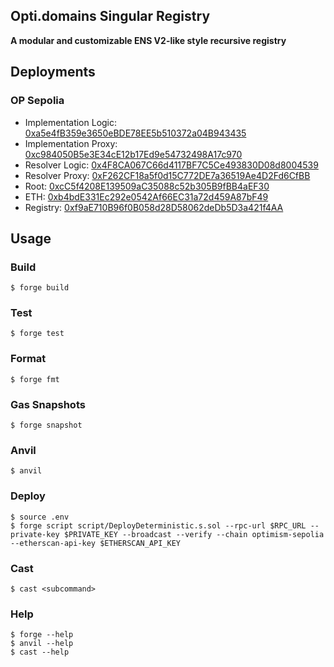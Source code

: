 ## Opti.domains Singular Registry

**A modular and customizable ENS V2-like style recursive registry**

## Deployments

### OP Sepolia

- Implementation Logic: [0xa5e4fB359e3650eBDE78EE5b510372a04B943435](https://sepolia-optimism.etherscan.io/address/0xa5e4fB359e3650eBDE78EE5b510372a04B943435)
- Implementation Proxy: [0xc984050B5e3E34cE12b17Ed9e54732498A17c970](https://sepolia-optimism.etherscan.io/address/0xc984050B5e3E34cE12b17Ed9e54732498A17c970)
- Resolver Logic: [0x4F8CA067C66d4117BF7C5Ce493830D08d8004539](https://sepolia-optimism.etherscan.io/address/0x4F8CA067C66d4117BF7C5Ce493830D08d8004539)
- Resolver Proxy: [0xF262CF18a5f0d15C772DE7a36519Ae4D2Fd6CfBB](https://sepolia-optimism.etherscan.io/address/0xF262CF18a5f0d15C772DE7a36519Ae4D2Fd6CfBB)
- Root: [0xcC5f4208E139509aC35088c52b305B9fBB4aEF30](https://sepolia-optimism.etherscan.io/address/0xcC5f4208E139509aC35088c52b305B9fBB4aEF30)
- ETH: [0xb4bdE331Ec292e0542Af66EC31a72d459A87bF49](https://sepolia-optimism.etherscan.io/address/0xb4bdE331Ec292e0542Af66EC31a72d459A87bF49)
- Registry: [0xf9aE710B96f0B058d28D58062deDb5D3a421f4AA](https://sepolia-optimism.etherscan.io/address/0xf9aE710B96f0B058d28D58062deDb5D3a421f4AA)

## Usage

### Build

```shell
$ forge build
```

### Test

```shell
$ forge test
```

### Format

```shell
$ forge fmt
```

### Gas Snapshots

```shell
$ forge snapshot
```

### Anvil

```shell
$ anvil
```

### Deploy

```shell
$ source .env
$ forge script script/DeployDeterministic.s.sol --rpc-url $RPC_URL --private-key $PRIVATE_KEY --broadcast --verify --chain optimism-sepolia --etherscan-api-key $ETHERSCAN_API_KEY
```

### Cast

```shell
$ cast <subcommand>
```

### Help

```shell
$ forge --help
$ anvil --help
$ cast --help
```
